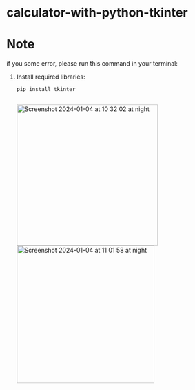 # calculator-with-python-tkinter
<h1>Note</h1>
<p>if you some error, please run this command in your terminal:</p>
<ol>
  <li>Install required libraries:
    <pre><code>pip install tkinter
    </code></pre>
<img width="327" alt="Screenshot 2024-01-04 at 10 32 02 at night" src="https://github.com/Smey09/My-Image/assets/149933218/6f25edc3-e225-467b-ac0d-68fb7c43d9d4">
<img width="319" alt="Screenshot 2024-01-04 at 11 01 58 at night" src="https://github.com/Smey09/calculator-with-python-tkinter/assets/149933218/336d566b-7b0d-4f48-ae56-36d6f1bdc02e">
